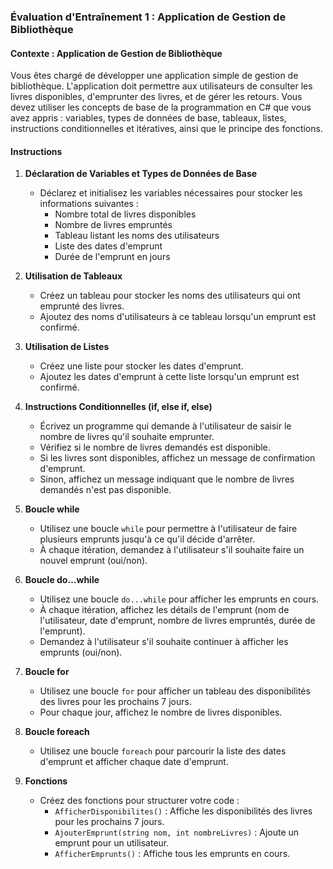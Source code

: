 ### Évaluation d'Entraînement 1 : Application de Gestion de Bibliothèque

#### Contexte : Application de Gestion de Bibliothèque

Vous êtes chargé de développer une application simple de gestion de bibliothèque. L'application doit permettre aux utilisateurs de consulter les livres disponibles, d'emprunter des livres, et de gérer les retours. Vous devez utiliser les concepts de base de la programmation en C# que vous avez appris : variables, types de données de base, tableaux, listes, instructions conditionnelles et itératives, ainsi que le principe des fonctions.

#### Instructions

1. **Déclaration de Variables et Types de Données de Base**
   - Déclarez et initialisez les variables nécessaires pour stocker les informations suivantes :
     - Nombre total de livres disponibles
     - Nombre de livres empruntés
     - Tableau listant les noms des utilisateurs
     - Liste des dates d'emprunt
     - Durée de l'emprunt en jours

2. **Utilisation de Tableaux**
   - Créez un tableau pour stocker les noms des utilisateurs qui ont emprunté des livres.
   - Ajoutez des noms d'utilisateurs à ce tableau lorsqu'un emprunt est confirmé.

3. **Utilisation de Listes**
   - Créez une liste pour stocker les dates d'emprunt.
   - Ajoutez les dates d'emprunt à cette liste lorsqu'un emprunt est confirmé.

4. **Instructions Conditionnelles (if, else if, else)**
   - Écrivez un programme qui demande à l'utilisateur de saisir le nombre de livres qu'il souhaite emprunter.
   - Vérifiez si le nombre de livres demandés est disponible.
   - Si les livres sont disponibles, affichez un message de confirmation d'emprunt.
   - Sinon, affichez un message indiquant que le nombre de livres demandés n'est pas disponible.

5. **Boucle while**
   - Utilisez une boucle `while` pour permettre à l'utilisateur de faire plusieurs emprunts jusqu'à ce qu'il décide d'arrêter.
   - À chaque itération, demandez à l'utilisateur s'il souhaite faire un nouvel emprunt (oui/non).

6. **Boucle do...while**
   - Utilisez une boucle `do...while` pour afficher les emprunts en cours.
   - À chaque itération, affichez les détails de l'emprunt (nom de l'utilisateur, date d'emprunt, nombre de livres empruntés, durée de l'emprunt).
   - Demandez à l'utilisateur s'il souhaite continuer à afficher les emprunts (oui/non).

7. **Boucle for**
   - Utilisez une boucle `for` pour afficher un tableau des disponibilités des livres pour les prochains 7 jours.
   - Pour chaque jour, affichez le nombre de livres disponibles.

8. **Boucle foreach**
   - Utilisez une boucle `foreach` pour parcourir la liste des dates d'emprunt et afficher chaque date d'emprunt.

9. **Fonctions**
   - Créez des fonctions pour structurer votre code :
     - `AfficherDisponibilites()` : Affiche les disponibilités des livres pour les prochains 7 jours.
     - `AjouterEmprunt(string nom, int nombreLivres)` : Ajoute un emprunt pour un utilisateur.
     - `AfficherEmprunts()` : Affiche tous les emprunts en cours.
